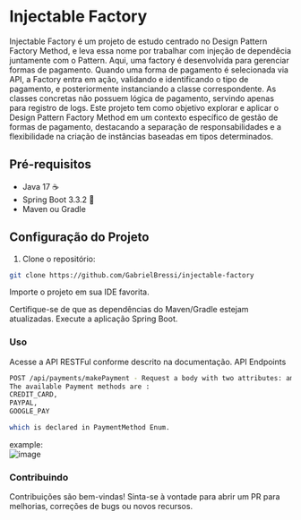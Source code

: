# Injectable Factory
Injectable Factory é um projeto de estudo centrado no Design Pattern Factory Method, e leva essa nome por trabalhar com injeção de dependêcia juntamente com o Pattern. Aqui, uma factory é desenvolvida para gerenciar formas de pagamento. Quando uma forma de pagamento é selecionada via API, a Factory entra em ação, validando e identificando o tipo de pagamento, e posteriormente instanciando a classe correspondente. As classes concretas não possuem lógica de pagamento, servindo apenas para registro de logs. Este projeto tem como objetivo explorar e aplicar o Design Pattern Factory Method em um contexto específico de gestão de formas de pagamento, destacando a separação de responsabilidades e a flexibilidade na criação de instâncias baseadas em tipos determinados.

## Pré-requisitos
- Java 17 ☕
- Spring Boot 3.3.2 🍃
- Maven ou Gradle

## Configuração do Projeto

1. Clone o repositório:

```bash
git clone https://github.com/GabrielBressi/injectable-factory
```
Importe o projeto em sua IDE favorita.

Certifique-se de que as dependências do Maven/Gradle estejam atualizadas.
Execute a aplicação Spring Boot.

### Uso
Acesse a API RESTFul conforme descrito na documentação.
API Endpoints
```bash
POST /api/payments/makePayment - Request a body with two attributes: amount and paymentMethod
The available Payment methods are :
CREDIT_CARD,
PAYPAL,
GOOGLE_PAY

which is declared in PaymentMethod Enum.
```

example:<br/>
![image](https://github.com/GabrielBressi/injectable-factory/assets/62081443/0680c1bb-3bcd-46e4-b61a-32d3122ec4e7)

### Contribuindo
Contribuições são bem-vindas! Sinta-se à vontade para abrir um PR para melhorias, correções de bugs ou novos recursos.
